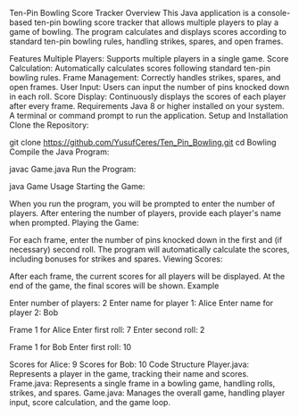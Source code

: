 

Ten-Pin Bowling Score Tracker
Overview
This Java application is a console-based ten-pin bowling score tracker that allows multiple players to play a game of bowling. The program calculates and displays scores according to standard ten-pin bowling rules, handling strikes, spares, and open frames.

Features
Multiple Players: Supports multiple players in a single game.
Score Calculation: Automatically calculates scores following standard ten-pin bowling rules.
Frame Management: Correctly handles strikes, spares, and open frames.
User Input: Users can input the number of pins knocked down in each roll.
Score Display: Continuously displays the scores of each player after every frame.
Requirements
Java 8 or higher installed on your system.
A terminal or command prompt to run the application.
Setup and Installation
Clone the Repository:

git clone https://github.com/YusufCeres/Ten_Pin_Bowling.git
cd Bowling
Compile the Java Program:


javac Game.java
Run the Program:


java Game
Usage
Starting the Game:

When you run the program, you will be prompted to enter the number of players.
After entering the number of players, provide each player's name when prompted.
Playing the Game:

For each frame, enter the number of pins knocked down in the first and (if necessary) second roll.
The program will automatically calculate the scores, including bonuses for strikes and spares.
Viewing Scores:

After each frame, the current scores for all players will be displayed.
At the end of the game, the final scores will be shown.
Example

Enter number of players: 2
Enter name for player 1: Alice
Enter name for player 2: Bob

Frame 1 for Alice
Enter first roll: 7
Enter second roll: 2

Frame 1 for Bob
Enter first roll: 10

Scores for Alice: 9
Scores for Bob: 10
Code Structure
Player.java: Represents a player in the game, tracking their name and scores.
Frame.java: Represents a single frame in a bowling game, handling rolls, strikes, and spares.
Game.java: Manages the overall game, handling player input, score calculation, and the game loop.
